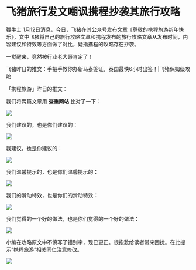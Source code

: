 # 飞猪旅行发文嘲讽携程抄袭其旅行攻略

鞭牛士
1月12日消息，今日，飞猪在其公众号发布文章《尊敬的携程旅游新年快乐》，文中飞猪将自己的旅行攻略文章和携程发布的旅行攻略文章从发布时间，内容建议和特效等方面做了对比，疑指携程的攻略存在抄袭。

一觉醒来，竟然被行业老大哥肯定了！

飞猪昨日的推文：手把手教你办新马泰签证，泰国最快6小时出签！|飞猪保姆级攻略

「携程旅游」昨日的推文：

我们将两篇文章用 **查重网站** 比对了一下：

![](https://inews.gtimg.com/newsapp_bt/0/15606704084/1000)

我们建议的，也是你们建议的：

![](https://inews.gtimg.com/newsapp_bt/0/15606704092/1000)

我建议，也是你建议的：

![](https://inews.gtimg.com/newsapp_bt/0/15606704112/1000)

我们温馨提示的，也是你们温馨提示的：

![](https://inews.gtimg.com/newsapp_bt/0/15606704121/1000)

我们的滑动特效，也是你们的滑动特效：

![](https://inews.gtimg.com/newsapp_bt/0/15606704134/1000)

我们觉得的一个好的做法，也是你们觉得的一个好的做法：

![](https://inews.gtimg.com/newsapp_bt/0/15606704149/1000)

小编在攻略原文中不慎写了错别字，现已更正。很抱歉给读者带来困扰。在此提示“携程旅游”相关同仁注意修改。

![](https://inews.gtimg.com/newsapp_bt/0/15606704154/1000)

